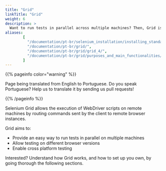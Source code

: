 ```yaml
---
title: "Grid"
linkTitle: "Grid"
weight: 6
description: >
  Want to run tests in parallel across multiple machines? Then, Grid is for you.
aliases: 
        [
          "/documentation/pt-br/selenium_installation/installing_standalone_server/",
          "/documentation/pt-br/grid/",
          "/documentation/pt-br/grid/grid_4/",
          "/documentation/pt-br/grid/purposes_and_main_functionalities/"
        ]
---
```


{{% pageinfo color="warning" %}}
<p class="lead">
   <i class="fas fa-language display-4"></i> 
   Page being translated from English to Portuguese. 
   Do you speak Portuguese? Help us to translate
   it by sending us pull requests!
</p>
{{% /pageinfo %}}

Selenium Grid allows the execution of WebDriver scripts on remote machines 
by routing commands sent by the client to remote browser instances. 

Grid aims to:

* Provide an easy way to run tests in parallel on multiple machines
* Allow testing on different browser versions
* Enable cross platform testing

Interested? Understand how Grid works, and how to set up you own, 
by going thorough the following sections.